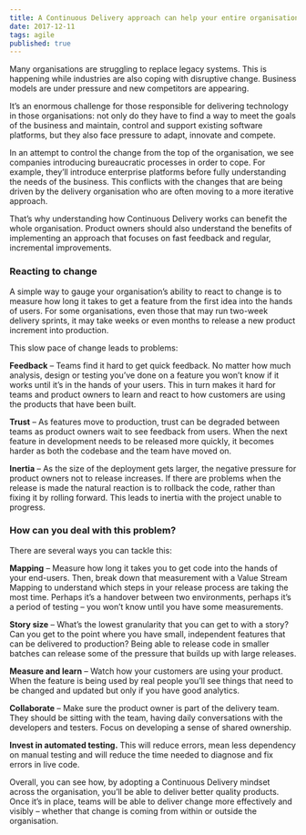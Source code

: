 ```yaml
---
title: A Continuous Delivery approach can help your entire organisation
date: 2017-12-11
tags: agile
published: true
---
```

Many organisations are struggling to replace legacy systems. This is happening while industries are also coping with disruptive change. Business models are under pressure and new competitors are appearing.

It’s an enormous challenge for those responsible for delivering technology in those organisations: not only do they have to find a way to meet the goals of the business and maintain, control and support existing software platforms, but they also face pressure to adapt, innovate and compete.

In an attempt to control the change from the top of the organisation, we see companies introducing bureaucratic processes in order to cope. For example, they’ll introduce enterprise platforms before fully understanding the needs of the business. This conflicts with the changes that are being driven by the delivery organisation who are often moving to a more iterative approach.

That’s why understanding how Continuous Delivery works can benefit the whole organisation. Product owners should also understand the benefits of implementing an approach that focuses on fast feedback and regular, incremental improvements.

### Reacting to change

A simple way to gauge your organisation’s ability to react to change is to measure how long it takes to get a feature from the first idea into the hands of users. For some organisations, even those that may run two-week delivery sprints, it may take weeks or even months to release a new product increment into production.

This slow pace of change leads to problems:

**Feedback** – Teams find it hard to get quick feedback. No matter how much analysis, design or testing you’ve done on a feature you won’t know if it works until it’s in the hands of your users. This in turn makes it hard for teams and product owners to learn and react to how customers are using the products that have been built.

**Trust** – As features move to production, trust can be degraded between teams as product owners wait to see feedback from users. When the next feature in development needs to be released more quickly, it becomes harder as both the codebase and the team have moved on. 

**Inertia** – As the size of the deployment gets larger, the negative pressure for product owners not to release increases. If there are problems when the release is made the natural reaction is to rollback the code, rather than fixing it by rolling forward. This leads to inertia with the project unable to progress.

### How can you deal with this problem?

There are several ways you can tackle this:

**Mapping** – Measure how long it takes you to get code into the hands of your end-users. Then, break down that measurement with a Value Stream Mapping to understand which steps in your release process are taking the most time. Perhaps it’s a handover between two environments, perhaps it’s a period of testing – you won’t know until you have some measurements. 

**Story size** – What’s the lowest granularity that you can get to with a story? Can you get to the point where you have small, independent features that can be delivered to production? Being able to release code in smaller batches can release some of the pressure that builds up with large releases.

**Measure and learn**  – Watch how your customers are using your product. When the feature is being used by real people you’ll see things that need to be changed and updated but only if you have good analytics.

**Collaborate** – Make sure the product owner is part of the delivery team. They should be sitting with the team, having daily conversations with the developers and testers. Focus on developing a sense of shared ownership.

**Invest in automated testing.** This will reduce errors, mean less dependency on manual testing and will reduce the time needed to diagnose and fix errors in live code.

Overall, you can see how, by adopting a Continuous Delivery mindset across the organisation, you’ll be able to deliver better quality products. Once it’s in place, teams will be able to deliver change more effectively and visibly – whether that change is coming from within or outside the organisation.
